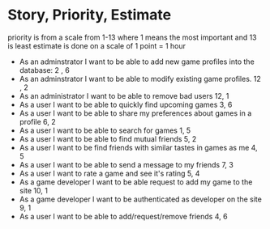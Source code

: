 
# Story, Priority, Estimate
  <p> priority is from a scale from 1-13 where 1 means the most important and 13 is least
      estimate is done on a scale of 1 point = 1 hour </p>

- As an adminstrator I want to be able to add new game profiles into the database:   2   ,  6
- As an adminstrator I want to be able to modify existing game profiles.    12          ,   2
- As an administrator I want to be able to remove bad users 12, 1 
- As a user I want to be able to quickly find upcoming games 3, 6
- As a user I want to be able to share my preferences about games in a profile 6, 2 
- As a user I want to be able to search for games 1, 5 
- As a user I want to be able to find mutual friends 5, 2
- As a user I want to be find friends with similar tastes in games as me 4, 5 
- As a user I want to be able to send a message to my friends 7, 3
- As a user I want to rate a game and see it's rating 5, 4
- As a game developer I want to be able request to add my game to the site 10, 1 
- As a game developer I want to be authenticated as developer on the site 9, 1 
- As a user I want to be able to add/request/remove friends 4, 6

